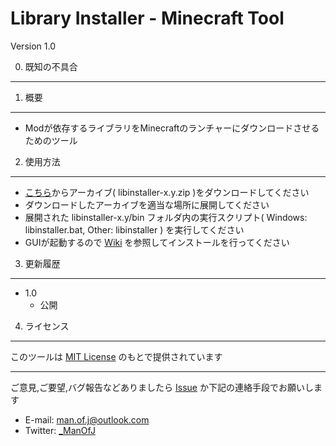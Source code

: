 Library Installer - Minecraft Tool
===============================

Version 1.0

0. 既知の不具合
---------------

1. 概要
---------------

  - Modが依存するライブラリをMinecraftのランチャーにダウンロードさせるためのツール

2. 使用方法
---------------

  - [こちら](http://moj-files.x0.com/libinstaller)からアーカイブ( libinstaller-x.y.zip )をダウンロードしてください
  - ダウンロードしたアーカイブを適当な場所に展開してください
  - 展開された libinstaller-x.y/bin フォルダ内の実行スクリプト( Windows: libinstaller.bat, Other: libinstaller ) を実行してください
  - GUIが起動するので [Wiki](https://github.com/ManOfJ/LibInstaller/wiki) を参照してインストールを行ってください

3. 更新履歴
---------------

  - 1.0
    - 公開

4. ライセンス
---------------

  このツールは [MIT License](./LICENSE.md) のもとで提供されています

---------------

ご意見,ご要望,バグ報告などありましたら [Issue](https://github.com/ManOfJ/LibInstaller/issues) か下記の連絡手段でお願いします
  - E-mail: <man.of.j@outlook.com>
  - Twitter: [_ManOfJ](https://twitter.com/_ManOfJ)
